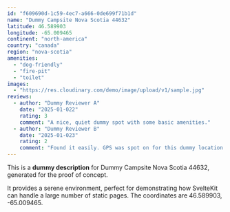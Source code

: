 ```yaml
---
id: "f609690d-1c59-4ec7-a666-0de699f71b1d"
name: "Dummy Campsite Nova Scotia 44632"
latitude: 46.589903
longitude: -65.009465
continent: "north-america"
country: "canada"
region: "nova-scotia"
amenities:
  - "dog-friendly"
  - "fire-pit"
  - "toilet"
images:
  - "https://res.cloudinary.com/demo/image/upload/v1/sample.jpg"
reviews:
  - author: "Dummy Reviewer A"
    date: "2025-01-022"
    rating: 3
    comment: "A nice, quiet dummy spot with some basic amenities."
  - author: "Dummy Reviewer B"
    date: "2025-01-023"
    rating: 2
    comment: "Found it easily. GPS was spot on for this dummy location."
---
```


This is a **dummy description** for Dummy Campsite Nova Scotia 44632, generated for the proof of concept.

It provides a serene environment, perfect for demonstrating how SvelteKit can handle a large number of static pages. The coordinates are 46.589903, -65.009465.
